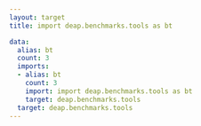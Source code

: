 ```yaml
---
layout: target
title: import deap.benchmarks.tools as bt

data:
  alias: bt
  count: 3
  imports:
  - alias: bt
    count: 3
    import: import deap.benchmarks.tools as bt
    target: deap.benchmarks.tools
  target: deap.benchmarks.tools
---
```

